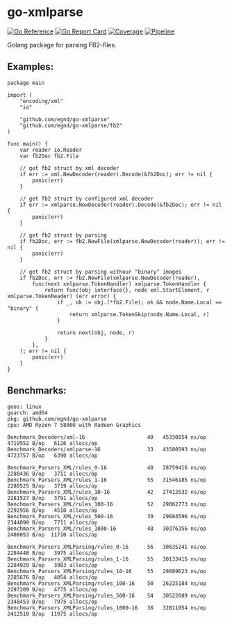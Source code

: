# go-xmlparse

[![Go Reference](https://pkg.go.dev/badge/github.com/egnd/go-xmlparse.svg)](https://pkg.go.dev/github.com/egnd/go-xmlparse)
[![Go Report Card](https://goreportcard.com/badge/github.com/egnd/go-xmlparse)](https://goreportcard.com/report/github.com/egnd/go-xmlparse)
[![Coverage](https://gocover.io/_badge/github.com/egnd/go-xmlparse?cachefix1)](https://gocover.io/github.com/egnd/go-xmlparse)
[![Pipeline](https://github.com/egnd/go-xmlparse/actions/workflows/pipeline.yml/badge.svg)](https://github.com/egnd/go-xmlparse/actions?query=workflow%3APipeline)

Golang package for parsing FB2-files.

## Examples:
```golang
package main

import (
	"encoding/xml"
	"io"

	"github.com/egnd/go-xmlparse"
	"github.com/egnd/go-xmlparse/fb2"
)

func main() {
	var reader io.Reader
	var fb2Doc fb2.File

	// get fb2 struct by xml decoder
	if err := xml.NewDecoder(reader).Decode(&fb2Doc); err != nil {
		panic(err)
	}

	// get fb2 struct by configured xml decoder
	if err := xmlparse.NewDecoder(reader).Decode(&fb2Doc); err != nil {
		panic(err)
	}

	// get fb2 struct by parsing
	if fb2Doc, err := fb2.NewFile(xmlparse.NewDecoder(reader)); err != nil {
		panic(err)
	}

	// get fb2 struct by parsing withour "binary" images
	if fb2Doc, err := fb2.NewFile(xmlparse.NewDecoder(reader),
		func(next xmlparse.TokenHandler) xmlparse.TokenHandler {
			return func(obj interface{}, node xml.StartElement, r xmlparse.TokenReader) (err error) {
				if _, ok := obj.(*fb2.File); ok && node.Name.Local == "binary" {
					return xmlparse.TokenSkip(node.Name.Local, r)
				}

				return next(obj, node, r)
			}
		},
	); err != nil {
		panic(err)
	}
}
```

## Benchmarks:
```
goos: linux
goarch: amd64
pkg: github.com/egnd/go-xmlparse
cpu: AMD Ryzen 7 5800U with Radeon Graphics         

Benchmark_Decoders/xml-16                    40   45330854 ns/op   4719552 B/op   6126 allocs/op
Benchmark_Decoders/xmlparse-16               33   43500593 ns/op   4723757 B/op   6390 allocs/op

Benchmark_Parsers_XML/rules_0-16             40   28759416 ns/op   2280436 B/op   3711 allocs/op
Benchmark_Parsers_XML/rules_1-16             55   31546185 ns/op   2280525 B/op   3719 allocs/op
Benchmark_Parsers_XML/rules_10-16			 42   27412632 ns/op   2281527 B/op   3791 allocs/op
Benchmark_Parsers_XML/rules_100-16			 52   29062773 ns/op   2292956 B/op   4510 allocs/op
Benchmark_Parsers_XML/rules_500-16			 39   29684596 ns/op   2344098 B/op   7711 allocs/op
Benchmark_Parsers_XML/rules_1000-16			 48   30376356 ns/op   2408053 B/op  11710 allocs/op

Benchmark_Parsers_XMLParsing/rules_0-16		 56   30635241 ns/op   2284448 B/op   3975 allocs/op
Benchmark_Parsers_XMLParsing/rules_1-16		 55   30133415 ns/op   2284929 B/op   3983 allocs/op
Benchmark_Parsers_XMLParsing/rules_10-16	 55   29089623 ns/op   2285676 B/op   4054 allocs/op
Benchmark_Parsers_XMLParsing/rules_100-16	 50   26225184 ns/op   2297209 B/op   4775 allocs/op
Benchmark_Parsers_XMLParsing/rules_500-16	 54   30522089 ns/op   2348453 B/op   7975 allocs/op
Benchmark_Parsers_XMLParsing/rules_1000-16   38   32811054 ns/op   2412510 B/op  11975 allocs/op
```